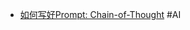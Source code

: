 - [如何写好Prompt: Chain-of-Thought](https://www.lijigang.com/posts/chatgpt-prompt-chain-of-thought/) #AI